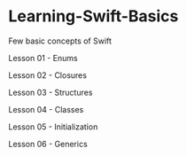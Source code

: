 # Learning-Swift-Basics
Few basic concepts of Swift

Lesson 01 - Enums

Lesson 02 - Closures

Lesson 03 - Structures

Lesson 04 - Classes

Lesson 05 - Initialization

Lesson 06 - Generics
